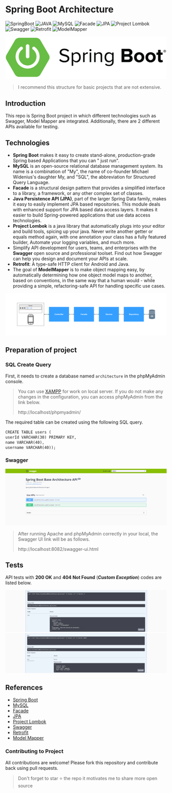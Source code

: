 # Spring Boot Architecture

![SpringBoot](https://img.shields.io/badge/SpringBoot-blue)
![JAVA](https://img.shields.io/badge/JAVA-1.8-blue)
![MySQL](https://img.shields.io/badge/MySQL-yellow)
![Facade](https://img.shields.io/badge/FACADE-yellow)
![JPA](https://img.shields.io/badge/JPA-yellow)
![Project Lombok](https://img.shields.io/badge/ProjectLombok-yellow)
![Swagger](https://img.shields.io/badge/Swagger-yellow)
![Retrofit](https://img.shields.io/badge/Retrofit-yellow)
![ModelMapper](https://img.shields.io/badge/ModelMapper-yellow)

<img src="/screenshots/spring_boot.png" alt="spring_boot"/>

> I recommend this structure for basic projects that are not extensive.

## Introduction

This repo is Spring Boot project in which different technologies such as Swagger, Model Mapper are integrated.
Additionally, there are 2 different APIs available for testing.

## Technologies

- **Spring Boot** makes it easy to create stand-alone, production-grade Spring based Applications that you can "
  just run".
- **MySQL** is an open-source relational database management system. Its name is a combination of "My", the name of
  co-founder Michael Widenius's daughter My, and "SQL", the abbreviation for Structured Query Language.
- **Facade** is a structural design pattern that provides a simplified interface to a library, a framework, or any other
  complex set of classes.
- **Java Persistence API (JPA)**, part of the larger Spring Data family, makes it easy to easily implement JPA based
  repositories. This module deals with enhanced support for JPA based data access layers. It makes it easier to build
  Spring-powered applications that use data access technologies.
- **Project Lombok** is a java library that automatically plugs into your editor and build tools, spicing up your java.
  Never write another getter or equals method again, with one annotation your class has a fully featured builder,
  Automate your logging variables, and much more.
- Simplify API development for users, teams, and enterprises with the **Swagger** open source and professional toolset.
  Find out how Swagger can help you design and document your APIs at scale.
- **Retrofit**: A type-safe HTTP client for Android and Java.
- The goal of **ModelMapper** is to make object mapping easy, by automatically determining how one object model maps to
  another, based on conventions, in the same way that a human would - while providing a simple, refactoring-safe API for
  handling specific use cases.

<img src="/screenshots/diagram.png"/>

## Preparation of project

### SQL Create Query

First, it needs to create a database named `architecture` in the phpMyAdmin console.

> You can use [XAMPP](https://www.apachefriends.org/) for work on local server.
> If you do not make any changes in the configuration, you can access phpMyAdmin from the link below.
>
> http://localhost/phpmyadmin/

The required table can be created using the following SQL query.

```
CREATE TABLE users (
userId VARCHAR(30) PRIMARY KEY,
name VARCHAR(40),
username VARCHAR(40));
```

### Swagger

<img src="/screenshots/swagger_ui.png" />

> After running Apache and phpMyAdmin correctly in your local, the Swagger UI link will be as follows.
>
> http://localhost:8082/swagger-ui.html

## Tests

API tests with **200 OK** and **404 Not Found** (**_Custom Exception_**) codes are listed below.

<img src="/screenshots/get_user_ok.png" />

<img src="/screenshots/get_user_fail.png" />

## References

- [Spring Boot](https://spring.io/projects/spring-boot)
- [MySQL](https://www.mysql.com/)
- [Facade](https://refactoring.guru/design-patterns/facade)
- [JPA](https://spring.io/projects/spring-data-jpa)
- [Project Lombok](https://projectlombok.org/)
- [Swagger](https://swagger.io/)
- [Retrofit](https://square.github.io/retrofit/)
- [Model Mapper](http://modelmapper.org/getting-started/)

### Contributing to Project

All contributions are welcome! Please fork this repository and contribute back using pull requests.

> Don't forget to star ⭐ the repo it motivates me to share more open source

